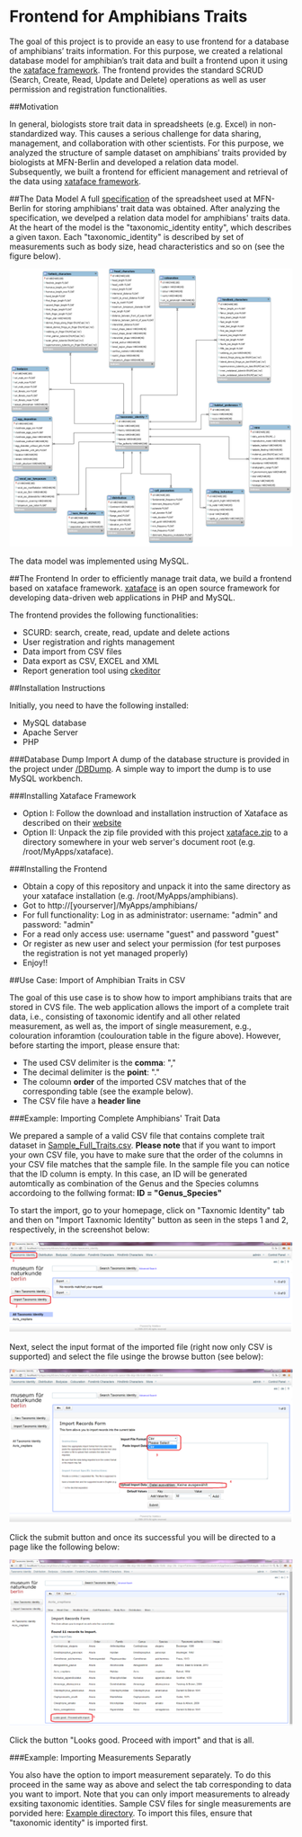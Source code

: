 # Frontend for Amphibians Traits

The goal of this project is to provide an easy to use frontend for a database of amphibians’ traits information. For this purpose, we created a relational database model for amphibian’s trait data and built a frontend upon it using the [xataface framework](http://www.xataface.com). The frontend provides the standard SCRUD (Search, Create, Read, Update and Delete) operations as well as user permission and registration functionalities.

##Motivation

In general, biologists store trait data in spreadsheets (e.g. Excel) in non-standardized way. This causes a serious challenge for data sharing, management, and collaboration with other scientists. For this purpose, we analyzed the structure of sample dataset on amphibians’ traits provided by biologists at MFN-Berlin and developed a relation data model. Subsequently, we built a frontend for efficient management and retrieval of the data using [xataface framework](http://www.xataface.com).

##The Data Model
A full [specification](/Model/Trait_data_base_amphibians_v2.xlsx) of the spreadsheet used at MFN-Berlin for storing amphibians' trait data was obtained. After analyzing the specification, we develped a relation data model for amphibians' traits data. At the heart of the model is the "taxonomic_identity entity", which describes a given taxon. Each "taxonomic_identity" is described by set of measurements such as body size, head characteristics and so on (see the figure below). 

![Relational Model](/Model/AmphibiansERD.png)

The data model was implemented using MySQL.

##The Frontend
In order to efficiently manage trait data, we build a frontend based on xataface framework. [xataface](http://www.xataface.com) is an open source framework for developing data-driven web applications in PHP and MySQL.

The frontend provides the following functionalities:

+ SCURD: search, create, read, update and delete actions
+ User registration and rights management
+ Data import from CSV files
+ Data export as CSV, EXCEL and XML
+ Report generation tool using [ckeditor](http://ckeditor.com/)


##Installation Instructions

Initially, you need to have the following installed:
+ MySQL database
+ Apache Server
+ PHP

###Database Dump Import
A dump of the database structure is provided in the project under [/DBDump](/DBDump). A simple way to import the dump is to use MySQL workbench.

###Installing Xataface Framework
+ Option I: Follow the download and installation instruction of Xataface as described on their [website](http://xataface.com/documentation/tutorial/getting_started/installation)
+ Option II: Unpack the zip file provided with this project [xataface.zip](xataface.zip) to a directory somewhere in your web server's document root (e.g. /root/MyApps/xataface).


###Installing the Frontend
+ Obtain a copy of this repository and unpack it into the same directory as your xataface installation (e.g. /root/MyApps/amphibians).
+ Got to http://[yourserver]/MyApps/amphibians/
+ For full functionality: Log in as administrator: username: "admin" and password: "admin" 
+ For a read only access use: username "guest" and password "guest"
+ Or register as new user and select your permission (for test purposes the registration is not yet managed properly)
+ Enjoy!!


##Use Case: Import of Amphibian Traits in CSV 

The goal of this use case is to show how to import amphibians traits that are stored in CVS file. The web application allows the import of a complete trait data, i.e., consisting of taxonomic identify and all other related measurement, as well as, the import of single measurement, e.g., colouration inforamtion (coulouration table in the figure above).
However, before starting the import, please ensure that:
+ The used CSV delimiter is the **comma**: ","
+ The decimal delimiter is the **point**: "."
+ The coloumn **order** of the imported CSV matches that of the  corresponding table (see the example below).
+ The CSV file have a **header line** 


###Example: Importing Complete Amphibians' Trait Data

We prepared a sample of a valid CSV file that contains complete trait dataset in [Sample_Full_Traits.csv](Examples/traitsExamples/FullTraits/Sample_Full_Traits.csv). 
**Please note** that if you want to import your own CSV file, you have to make sure that the order of the columns in your CSV file matches that the sample file. 
In the sample file you can notice that the ID column is empty. In this case, an ID will be generated automtically as combination of the Genus and the Species columns accordoing to the follwing format: **ID = "Genus_Species"**

To start the import, go to your homepage, click on "Taxnomic Identity" tab and then on "Import Taxnomic Identity" button as seen in the steps 1 and 2, respectively, in the screenshot below:

![Import Full Traits 1](/screenshots/import_full_traits_1.png)

Next, select the input format of the imported file (right now only CSV is supported) and select the file usinge the browse button (see below):

![Import Full Traits 2](/screenshots/import_full_traits_2.png)

Click the submit button and once its successful you will be directed to a page like the following below:

![Import Full Traits 3](/screenshots/import_full_traits_3.png)


Click the button "Looks good. Proceed with import" and that is all.


###Example: Importing Measurements Separatly 

You also have the option to import measurement separately. To do this proceed in the same way as above and select the tab corresponding to data you want to import. Note that you can only import measurements to already exsiting taxonomic identities. 
Sample CSV files for single measurements are porvided here: [Example directory](Examples/traitsExamples/IndividualMeasurements). To import this files, ensure that "taxonomic identity" is imported first.




 





